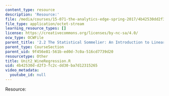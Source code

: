 ```yaml
---
content_type: resource
description: 'Resource:'
file: /media/courses/15-071-the-analytics-edge-spring-2017/4b42530dd2f3fc2cdd30ba7d12315265_Unit2_WineRegression.R
file_type: application/octet-stream
learning_resource_types: []
license: https://creativecommons.org/licenses/by-nc-sa/4.0/
ocw_type: OCWFile
parent_title: '2.2 The Statistical Sommelier: An Introduction to Linear Regression'
parent_type: CourseSection
parent_uid: 9f456e81-561b-ed0d-7c0a-516cd7739d20
resourcetype: Other
title: Unit2_WineRegression.R
uid: 4b42530d-d2f3-fc2c-dd30-ba7d12315265
video_metadata:
  youtube_id: null
---
```

Resource: